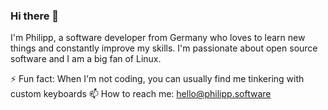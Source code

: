### Hi there 👋
I'm Philipp, a software developer from Germany who loves to learn new things and constantly improve my skills. I'm passionate about open source software and I am a big fan of Linux. 

⚡ Fun fact: When I'm not coding, you can usually find me tinkering with custom keyboards
📫 How to reach me: hello@philipp.software


